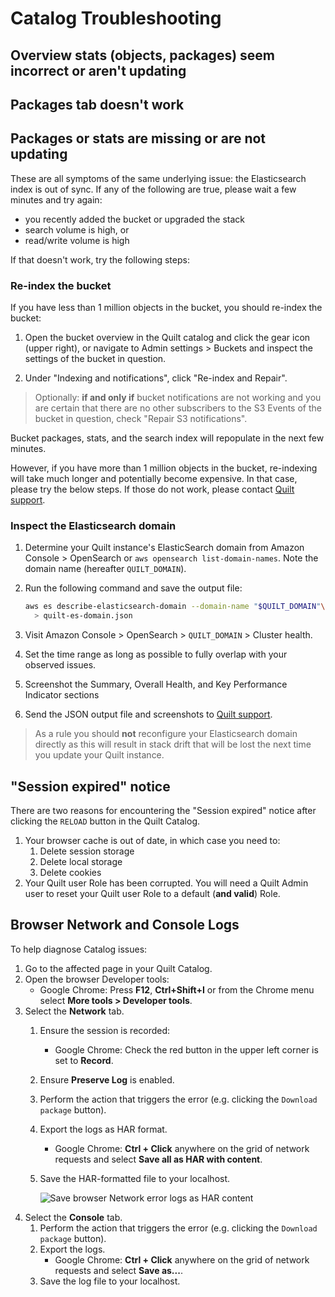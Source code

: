 # Catalog Troubleshooting

## Overview stats (objects, packages) seem incorrect or aren't updating

## Packages tab doesn't work

## Packages or stats are missing or are not updating

These are all symptoms of the same underlying issue: the Elasticsearch index is
out of sync. If any of the following are true, please wait a few minutes and try
again:

- you recently added the bucket or upgraded the stack
- search volume is high, or
- read/write volume is high

If that doesn't work, try the following steps:

### Re-index the bucket

If you have less than 1 million objects in the bucket, you should re-index the
bucket:

1. Open the bucket overview in the Quilt catalog and click the gear icon (upper
right), or navigate to Admin settings > Buckets and inspect the settings of the
bucket in question.

1. Under "Indexing and notifications", click "Re-index and Repair".

> Optionally: **if and only if** bucket notifications are not working and you
> are certain that there are no other subscribers to the S3 Events of the bucket
> in question, check "Repair S3 notifications".

Bucket packages, stats, and the search index will repopulate in the next few
minutes.

However, if you have more than 1 million objects in the bucket, re-indexing will
take much longer and potentially become expensive.  In that case, please try the
below steps. If those do not work, please contact [Quilt
support](mailto:support@quiltdata.io).

### Inspect the Elasticsearch domain

1. Determine your Quilt instance's ElasticSearch domain from Amazon Console >
OpenSearch or `aws opensearch list-domain-names`. Note the domain name
(hereafter `QUILT_DOMAIN`).

1. Run the following command and save the output file:
    <!--pytest.mark.skip-->
    ```sh
    aws es describe-elasticsearch-domain --domain-name "$QUILT_DOMAIN"\
      > quilt-es-domain.json
    ```

1. Visit Amazon Console > OpenSearch > `QUILT_DOMAIN` > Cluster health.

1. Set the time range as long as possible to fully overlap with your observed
   issues.

1. Screenshot the Summary, Overall Health, and Key Performance Indicator
   sections

1. Send the JSON output file and screenshots to [Quilt
   support](mailto:support@quiltdata.io).

> As a rule you should **not** reconfigure your Elasticsearch domain directly as
> this will result in stack drift that will be lost the next time you update
> your Quilt instance.

## "Session expired" notice

There are two reasons for encountering the "Session expired" notice
after clicking the `RELOAD` button in the Quilt Catalog.

1. Your browser cache is out of date, in which case you need to:
    1. Delete session storage
    1. Delete local storage
    1. Delete cookies
1. Your Quilt user Role has been corrupted. You will need a Quilt Admin
user to reset your Quilt user Role to a default (**and valid**) Role.

## Browser Network and Console Logs

To help diagnose Catalog issues:

1. Go to the affected page in your Quilt Catalog.
1. Open the browser Developer tools:
    - Google Chrome: Press **F12**, **Ctrl+Shift+I** or from the
    Chrome menu select **More tools > Developer tools**.
1. Select the **Network** tab.
    1. Ensure the session is recorded:
        - Google Chrome: Check the red button in the upper left corner is set to
          **Record**.
    1. Ensure **Preserve Log** is enabled.
    1. Perform the action that triggers the error (e.g. clicking the `Download
       package` button).
    1. Export the logs as HAR format.
        - Google Chrome: **Ctrl + Click** anywhere on the grid of
        network requests and select **Save all as HAR with content**.
    1. Save the HAR-formatted file to your localhost.

        ![Save browser Network error logs as HAR
        content](../imgs/troubleshooting-logs-browser.png)
1. Select the **Console** tab.
    1. Perform the action that triggers the error (e.g. clicking the `Download
       package` button).
    1. Export the logs.
        - Google Chrome: **Ctrl + Click** anywhere on the grid of
        network requests and select **Save as...**.
    1. Save the log file to your localhost.
